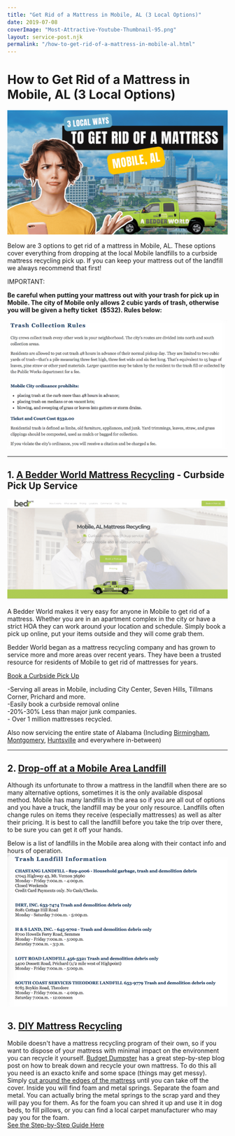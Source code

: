 ```yaml
---
title: "Get Rid of a Mattress in Mobile, AL (3 Local Options)"
date: 2019-07-08
coverImage: "Most-Attractive-Youtube-Thumbnail-95.png"
layout: service-post.njk
permalink: "/how-to-get-rid-of-a-mattress-in-mobile-al.html"
---
```


# **How to Get Rid of a Mattress in Mobile, AL (3 Local Options)**

![mobile-al-mattress-disposal-options-banner](/filtered-images/Most-Attractive-Youtube-Thumbnail-95-1024x576.png)

Below are 3 options to get rid of a mattress in Mobile, AL. These options cover everything from dropping at the local Mobile landfills to a curbside mattress recycling pick up. If you can keep your mattress out of the landfill we always recommend that first! 

IMPORTANT:

**Be careful when putting your mattress out with your trash for pick up in Mobile. The city of Mobile only allows 2 cubic yards of trash, otherwise you will be given a hefty ticket  ($532). Rules below:**

[![mobile-al-mattress-disposal](/filtered-images/screen-shot-2018-06-23-at-7-19-44-pm.png)](https://www.cityofmobile.org/trashpickup/trashrules.php "Links active once published")

* * *

## 1\. [A Bedder World Mattress Recycling](https://www.abedderworld.com/Mobile-AL) - Curbside Pick Up Service

![mobile-al-mattress-recycling-services](/filtered-images/Screen-Shot-2023-01-29-at-5.54.35-AM-1024x469.png)

A Bedder World makes it very easy for anyone in Mobile to get rid of a mattress. Whether you are in an apartment complex in the city or have a strict HOA they can work around your location and schedule. Simply book a pick up online, put your items outside and they will come grab them.

Bedder World began as a mattress recycling company and has grown to service more and more areas over recent years. They have been a trusted resource for residents of Mobile to get rid of mattresses for years.

[Book a Curbside Pick Up](https://www.abedderworld.com/Mobile-AL)

\-Serving all areas in Mobile, including City Center, Seven Hills, Tillmans Corner, Prichard and more.  
​-Easily book a curbside removal online  
\-20%-30% Less than major junk companies.  
\- Over 1 million mattresses recycled.

Also now servicing the entire state of Alabama (Including [Birmingham](https://www.abedderworld.com/get-rid-of-mattress-birmingham-al.html/), [Montgomery](https://www.abedderworld.com/how-to-get-rid-of-a-mattress-in-montgomery-al.html/), [Huntsville](https://www.abedderworld.com/how-to-get-rid-of-a-mattress-in-huntsville-al.html/) and everywhere in-between)

* * *

## 2\. [Drop-off at a Mobile Area Landfill](https://www.cityofmobile.org/trashpickup/landfill.php "Links active once published")

Although its unfortunate to throw a mattress in the landfill when there are so many alternative options, sometimes it is the only available disposal method. Mobile has many landfills in the area so if you are all out of options and you have a truck, the landfill may be your only resource. Landfills often change rules on items they receive (especially mattresses) as well as alter their pricing. It is best to call the landfill before you take the trip over there, to be sure you can get it off your hands.

​Below is a list of landfills in the Mobile area along with their contact info and hours of operation. [![Picture](/filtered-images/screen-shot-2018-06-23-at-7-39-50-pm.png)](https://www.cityofmobile.org/trashpickup/landfill.php "Links active once published")

## 3. [DIY Mattress Recycling](https://www.budgetdumpster.com/blog/how-to-break-down-mattress-and-box-spring/ "Links active once published")

Mobile doesn't have a mattress recycling program of their own, so if you want to dispose of your mattress with minimal impact on the environment you can recycle it yourself. [Budget Dumpster](https://www.budgetdumpster.com/blog/how-to-break-down-mattress-and-box-spring/ "Links active once published") has a great step-by-step blog ​post on how to break down and recycle your own mattress. To do this all you need is an exacto knife and some space (things may get messy). Simply [cut around the edges of the mattress](https://www.abedderworld.com/how-to-cut-a-memory-foam-mattress.html/) until you can take off the cover. Inside you will find foam and metal springs. Separate the foam and metal. You can actually bring the metal springs to the scrap yard and they will pay you for them. As for the foam you can shred it up and use it in dog beds, to fill pillows, or you can find a local carpet manufacturer who may pay you for the foam.  
[See the Step-by-Step Guide Here](https://www.budgetdumpster.com/blog/how-to-break-down-mattress-and-box-spring/ "Links active once published")
